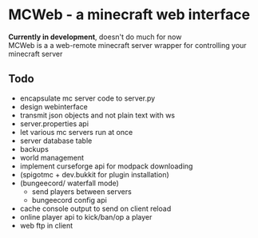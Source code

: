 # MCWeb - a minecraft web interface
**Currently in development**, doesn't do much for now  
MCWeb is a a web-remote minecraft server wrapper for controlling your minecraft server



## Todo

* encapsulate mc server code to server.py
* design webinterface
* transmit json objects and not plain text with ws
* server.properties api
* let various mc servers run at once
* server database table
* backups
* world management
* implement curseforge api for modpack downloading
* (spigotmc + dev.bukkit for plugin installation)
* (bungeecord/ waterfall mode)
  * send players between servers
  * bungeecord config api
* cache console output to send on client reload
* online player api to kick/ban/op a player
* web ftp in client